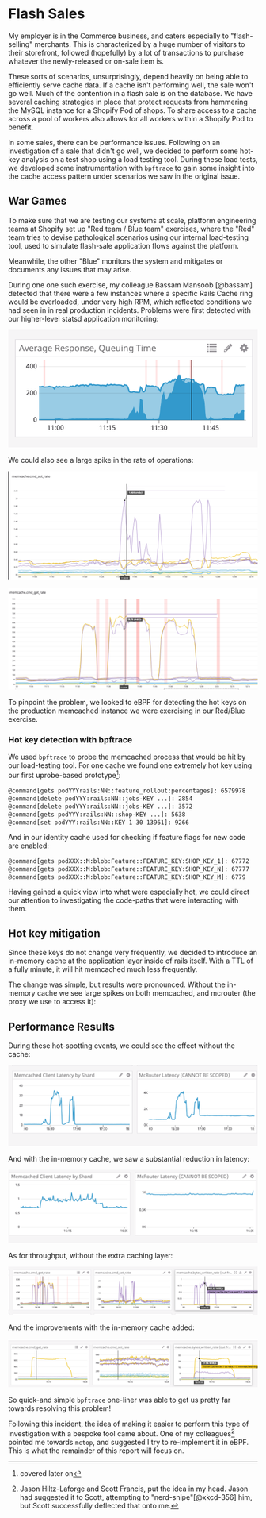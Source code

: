 # Flash Sales

My employer is in the Commerce business, and caters especially to
"flash-selling" merchants. This is characterized by a huge number of visitors
to their storefront, followed (hopefully) by a lot of transactions to purchase
whatever the newly-released or on-sale item is.

These sorts of scenarios, unsurprisingly, depend heavily on being able to
efficiently serve cache data. If a cache isn't performing well, the sale won't
go well. Much of the contention in a flash sale is on the database. We have
several caching strategies in place that protect requests from hammering the
MySQL instance for a Shopify Pod of shops. To share access to a cache across a
pool of workers also allows for all workers within a Shopify Pod to benefit.

In some sales, there can be performance issues. Following on an investigation
of a sale that didn't go well, we decided to perform some hot-key analysis on a
test shop using a load testing tool. During these load tests, we developed some
instrumentation with `bpftrace` to gain some insight into the cache access
pattern under scenarios we saw in the original issue.

## War Games

To make sure that we are testing our systems at scale, platform engineering
teams at Shopify set up "Red team / Blue team" exercises, where the "Red" team
tries to devise pathological scenarios using our internal load-testing tool,
used to simulate flash-sale application flows against the platform.

Meanwhile, the other "Blue" monitors the system and mitigates or documents any
issues that may arise.

During one one such exercise, my colleague Bassam Mansoob [@bassam] detected
that there were a few instances where a specific Rails Cache ring would be
overloaded, under very high RPM, which reflected conditions we had seen in in
real production incidents. Problems were first detected with our higher-level
statsd application monitoring:

![](img/request-queueing.png)

We could also see a large spike in the rate of operations:

![](img/set-rate.png)

![](img/get-rate.png)

To pinpoint the problem, we looked to eBPF for detecting the hot keys on the
production memcached instance we were exercising in our Red/Blue exercise.

### Hot key detection with bpftrace

We used `bpftrace` to probe the memcached process that would be hit by our
load-testing tool. For one cache we found one extremely hot key using our first
uprobe-based prototype[^3]:

```
@command[gets podYYYrails:NN::feature_rollout:percentages]: 6579978
@command[delete podYYY:rails:NN::jobs-KEY ...]: 2854
@command[delete podYYY:rails:NN::jobs-KEY ...]: 3572
@command[gets podYYY:rails:NN::shop-KEY ...]: 5638
@command[set podYYY:rails:NN::KEY 1 30 13961]: 9266
```

And in our identity cache used for checking if feature flags for new code are
enabled:

```
@command[gets podXXX::M:blob:Feature::FEATURE_KEY:SHOP_KEY_1]: 67772
@command[gets podXXX::M:blob:Feature::FEATURE_KEY:SHOP_KEY_N]: 67777
@command[gets podXXX::M:blob:Feature::FEATURE_KEY:SHOP_KEY_M]: 6779
```

Having gained a quick view into what were especially hot, we could direct our
attention to investigating the code-paths that were interacting with them.

## Hot key mitigation

Since these keys do not change very frequently, we decided to introduce an
in-memory cache at the application layer inside of rails itself. With a TTL of
a fully minute, it will hit memcached much less frequently.

The change was simple, but results were pronounced. Without the in-memory cache
we see large spikes on both memcached, and mcrouter (the proxy we use to access it):

## Performance Results

During these hot-spotting events, we could see the effect without the cache:

![](img/without-cache.png)

And with the in-memory cache, we saw a substantial reduction in latency:

![](img/with-cache.png)

As for throughput, without the extra caching layer:

![](img/without-cache-throughput.png)

And the improvements with the in-memory cache added:

![](img/with-cache-throughput.png)

So quick-and simple `bpftrace` one-liner was able to get us pretty far towards
resolving this problem!

Following this incident, the idea of making it easier to perform this type of 
investigation with a bespoke tool came about. One of my colleagues[^4] pointed
me towards `mctop`, and suggested I try to re-implement it in eBPF. This is
what the remainder of this report will focus on.

[^3]: covered later on
[^4]: Jason Hiltz-Laforge and Scott Francis, put the idea in my head. Jason had
suggested it to Scott, attempting to "nerd-snipe"[@xkcd-356] him, but Scott
successfully deflected that onto me.
